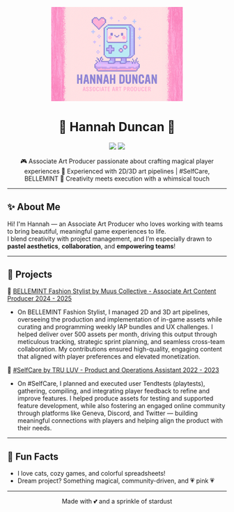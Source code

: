 <p align="center">
  <img src="https://raw.githubusercontent.com/hanadunc/hannahduncan-portfolio/main/cuteimage.png" alt="Cute pastel banner" width="60%" />
</p>

<h1 align="center">🌷 Hannah Duncan 🌷</h1>

<p align="center">
  <img src="https://img.shields.io/badge/role-Associate%20Producer-ffb6c1?style=flat-square&logo=love" />
  <img src="https://img.shields.io/badge/loves-Game%20Art%20%26%20Production-f8bbd0?style=flat-square" />
</p>

<p align="center">
  🎮 Associate Art Producer passionate about crafting magical player experiences  
  💼 Experienced with 2D/3D art pipelines | #SelfCare, BELLEMINT  
  🌈 Creativity meets execution with a whimsical touch
</p>

---

## ✨ About Me

Hi! I'm Hannah — an Associate Art Producer who loves working with teams to bring beautiful, meaningful game experiences to life.  
I blend creativity with project management, and I’m especially drawn to **pastel aesthetics**, **collaboration**, and **empowering teams**!

---

## 💖 Projects

💅 [BELLEMINT Fashion Stylist by Muus Collective - Associate Art Content Producer 2024 - 2025](https://www.revolve.com/content/lp/bellemint/mobile)
- On BELLEMINT Fashion Stylist, I managed 2D and 3D art pipelines, overseeing the production and implementation of in-game assets while curating and programming weekly IAP bundles and UX challenges. I helped deliver over 500 assets per month, driving this output through meticulous tracking, strategic sprint planning, and seamless cross-team collaboration. My contributions ensured high-quality, engaging content that aligned with player preferences and elevated monetization.

🧘 [#SelfCare by TRU LUV - Product and Operations Assistant 2022 - 2023](https://truluv.jenniefaber.com/self-care/)
- On #SelfCare, I planned and executed user Tendtests (playtests), gathering, compiling, and integrating player feedback to refine and improve features. I helped produce assets for testing and supported feature development, while also fostering an engaged online community through platforms like Geneva, Discord, and Twitter — building meaningful connections with players and helping align the product with their needs.
---

## 🎀 Fun Facts

- I love cats, cozy games, and colorful spreadsheets!
- Dream project? Something magical, community-driven, and 💗 pink 💗

---

<p align="center">
  Made with 💕 and a sprinkle of stardust
</p>
